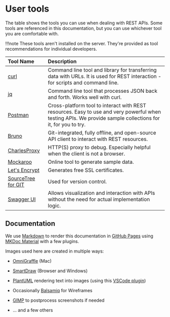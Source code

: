 # User tools

The table shows the tools you can use when dealing with REST APIs. Some tools are referenced in this documentation, but you can use whichever tool you are comfortable with.

!!!note
    These tools aren't installed on the server. They're provided as tool recommendations for individual developers.

| Tool Name                                            | Description                                                                                                                                                   |
| :--------------------------------------------------- | :------------------------------------------------------------------------------------------------------------------------------------------------------------ |
| [curl](https://curl.haxx.se/)                        | Command line tool and library for transferring data with URLs. It is used for REST interaction - for scripts and command line.                                |
| [jq](https://stedolan.github.io/jq/)                 | Command line tool that processes JSON back and forth. Works well with curl.                                                                                   |
| [Postman](https://www.postman.com/)                  | Cross-platform tool to interact with REST resources. Easy to use and very powerful when testing APIs. We provide sample collections for it, for you to try. |
|[Bruno](https://www.usebruno.com/)|Git-integrated, fully offline, and open-source API client to interact with REST resources.|
| [CharlesProxy](https://www.charlesproxy.com/)        | HTTP(S) proxy to debug. Especially helpful when the client is not a browser.                                                                                  |
| [Mockaroo](https://www.mockaroo.com/)                | Online tool to generate sample data.                                                                                                                          |
| [Let's Encrypt](https://letsencrypt.org/)            | Generates free SSL certificates.                                                                                                                              |
| [SourceTree for GIT](https://www.sourcetreeapp.com/) | Used for version control.                                                                                                                                     |
| [Swagger UI](https://swagger.io/tools/swagger-ui/)   | Allows visualization and interaction with APIs without the need for actual implementation logic.                                                              |

## Documentation

We use [Markdown](https://en.wikipedia.org/wiki/Markdown) to render this documentation in [GitHub Pages](https://pages.github.com/) using [MKDoc Material](https://squidfunk.github.io/mkdocs-material/) with a few plugins.

Images used here are created in multiple ways:

- [OmniGraffle](https://www.omnigroup.com/omnigraffle/) (Mac)

- [SmartDraw](https://www.smartdraw.com/) (Browser and Windows)

- [PlantUML](https://plantuml.com/) rendering text into images (using this [VSCode plugin](https://marketplace.visualstudio.com/items?itemName=jebbs.plantuml))

- Occasionally [Balsamiq](https://balsamiq.com/) for Wireframes

- [GIMP](https://www.gimp.org/) to postprocess screenshots if needed
- ... and a few others
